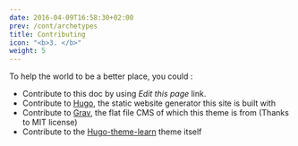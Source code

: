 ```yaml
---
date: 2016-04-09T16:58:30+02:00
prev: /cont/archetypes
title: Contributing
icon: "<b>3. </b>"
weight: 5
---
```


To help the world to be a better place, you could :

- Contribute to this doc by using *Edit this page* link.
- Contribute to [Hugo](https://gohugo.io/), the static website generator this site is built with
- Contribute to [Grav](https://getgrav.org/), the flat file CMS of which this theme is from (Thanks to MIT license)
- Contribute to the [Hugo-theme-learn](https://github.com/matcornic/hugo-theme-learn) theme itself
